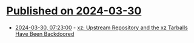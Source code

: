 # [Published on 2024-03-30](index.md)

* [2024-03-30, 07:23:00](https://soylentnews.org/breakingnews/article.pl?sid=24/03/30/0338209&from=rss) - [xz: Upstream Repository and the xz Tarballs Have Been Backdoored](https://soylentnews.org/breakingnews/article.pl?sid=24/03/30/0338209&from=rss)
